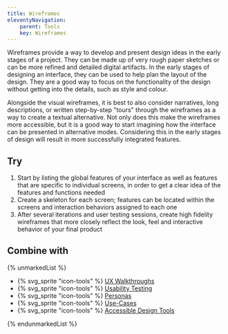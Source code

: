 ```yaml
---
title: Wireframes
eleventyNavigation:
    parent: Tools
    key: Wireframes
---
```


Wireframes provide a way to develop and present design ideas in the early stages of a project. They can be made up of
very rough paper sketches or can be more refined and detailed digital artifacts. In the early stages of designing an
interface, they can be used to help plan the layout of the design. They are a good way to focus on the functionality of
the design without getting into the details, such as style and colour.

Alongside the visual wireframes, it is best to also consider narratives, long descriptions, or written step-by-step
"tours" through the wireframes as a way to create a textual alternative. Not only does this make the wireframes more
accessible, but it is a good way to start imagining how the interface can be presented in alternative modes. Considering
this in the early stages of design will result in more successfully integrated features.

## Try

1. Start by listing the global features of your interface as well as features that are specific to individual screens,
   in order to get a clear idea of the features and functions needed
2. Create a skeleton for each screen; features can be located within the screens and interaction behaviors assigned to
   each one
3. After several iterations and user testing sessions, create high fidelity wireframes that more closely reflect the
   look, feel and interactive behavior of your final product

## Combine with

{% unmarkedList %}

* {% svg_sprite "icon-tools" %} [UX Walkthroughs](../../tools/ux-walkthroughs/)
* {% svg_sprite "icon-tools" %} [Usability Testing](../../tools/usability-testing/)
* {% svg_sprite "icon-tools" %} [Personas](../../tools/personas/)
* {% svg_sprite "icon-tools" %} [Use-Cases](../../tools/use-cases/)
* {% svg_sprite "icon-tools" %} [Accessible Design Tools](../../tools/accessible-design-tools/)

{% endunmarkedList %}
